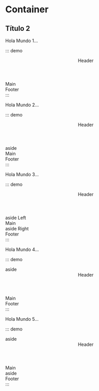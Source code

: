 # Container

## Título 2

Hola Mundo 1...

::: demo
<div class="page-demo">
  <az-row direction="column" hgutter="small" vgutter="small">
    <header><div class="page-demo__block">Header</div></header>
    <main><div class="page-demo__block page-demo__main">Main</div></main>
    <footer><div class="page-demo__block">Footer</div></footer>
  </az-row>
</div>
:::

Hola Mundo 2...

::: demo
<div class="page-demo">
  <az-row direction="column" hgutter="small" vgutter="small">
    <header><div class="page-demo__block">Header</div></header>
    <az-row valign="stretch" palm="column" hgutter="small" vgutter="small" grid>
      <az-col class="page-demo__aside" auto><div class="page-demo__block">aside</div></az-col>
      <az-col expand><div class="page-demo__block page-demo__main">Main</div></az-col>
    </az-row>
    <footer><div class="page-demo__block">Footer</div></footer>
  </az-row>
</div>
:::

Hola Mundo 3...

::: demo
<div class="page-demo">
  <az-row direction="column" hgutter="small" vgutter="small">
    <header><div class="page-demo__block">Header</div></header>
    <az-row valign="stretch" palm="column" hgutter="small" vgutter="small" grid>
      <az-col class="page-demo__aside" auto><div class="page-demo__block">aside Left</div></az-col>
      <az-col expand><div class="page-demo__block page-demo__main">Main</div></az-col>
      <az-col class="page-demo__aside" auto><div class="page-demo__block">aside Right</div></az-col>
    </az-row>
    <footer><div class="page-demo__block">Footer</div></footer>
  </az-row>
</div>
:::

Hola Mundo 4...

::: demo
<div class="page-demo">
  <az-row valign="stretch" palm="column" hgutter="small" vgutter="small" grid>
    <az-col class="page-demo__aside" auto><div class="page-demo__block">aside</div></az-col>
    <az-col expand>
      <az-row direction="column" palm="column" hgutter="small" vgutter="small">
        <header><div class="page-demo__block">Header</div></header>
        <main><div class="page-demo__block page-demo__main">Main</div></main>
        <footer><div class="page-demo__block">Footer</div></footer>
      </az-row>
    </az-col>
  </az-row>
</div>
:::

Hola Mundo 5...

::: demo
<div class="page-demo">
  <az-row valign="stretch" palm="column" hgutter="small" vgutter="small" grid>
    <az-col class="page-demo__aside" auto><div class="page-demo__block">aside</div></az-col>
    <az-col expand>
      <az-row direction="column" palm="column" hgutter="small" vgutter="small" >
        <header><div class="page-demo__block">Header</div></header>
        <az-row valign="stretch" palm="column" hgutter="small" vgutter="small" grid>
          <az-col expand><div class="page-demo__block page-demo__main">Main</div></az-col>
          <az-col class="page-demo__aside" auto><div class="page-demo__block">aside</div></az-col>
        </az-row>
        <footer><div class="page-demo__block">Footer</div></footer>
      </az-row>
    </az-col>
  </az-row>
</div>
:::
